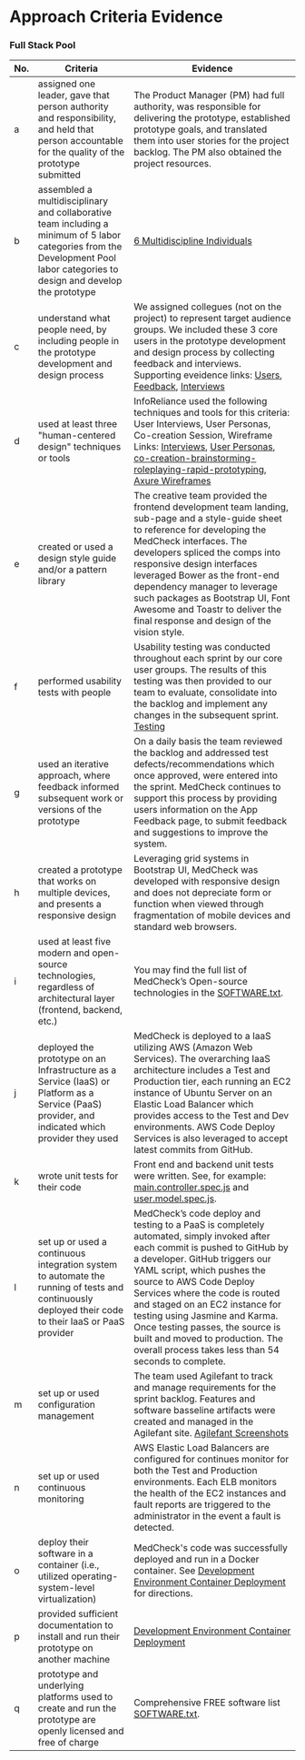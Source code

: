 # Approach Criteria Evidence

### Full Stack Pool
No. | Criteria | Evidence 
--- | --- | ---
a | assigned one leader, gave that person authority and responsibility, and held that person accountable for the quality of the prototype submitted | The Product Manager (PM) had full authority, was responsible for delivering the prototype, established prototype goals, and translated them into user stories for the project backlog. The PM also obtained the project resources.
b | assembled a multidisciplinary and collaborative team including a minimum of 5 labor categories from the Development Pool labor categories to design and develop the prototype | [6 Multidiscipline Individuals](https://github.com/inforeliance/MedCheck/blob/master/Artifacts/Project%20Planning/Files/6%20Multidiscipline%20Individuals.md)
c | understand what people need, by including people in the prototype development and design process | We assigned collegues (not on the project) to represent target audience groups. We included these 3 core users in the prototype development and design process by collecting feedback and interviews. Supporting eveidence links:  [Users](https://github.com/inforeliance/MedCheck/blob/master/Artifacts/Design/Design.md#users), [Feedback](https://github.com/inforeliance/MedCheck/blob/master/Artifacts/Design/Design.md#user-feedback), [Interviews](https://github.com/inforeliance/MedCheck/blob/master/Artifacts/Design/Design.md#interviews)
d | used at least three "human-centered design" techniques or tools | InfoReliance used the following techniques and tools for this criteria: User Interviews, User Personas, Co-creation Session, Wireframe Links: [Interviews](https://github.com/inforeliance/MedCheck/blob/master/Artifacts/Design/Design.md#interviews), [User Personas](https://github.com/inforeliance/MedCheck/blob/master/Artifacts/Design/Design.md#user-personas), [co-creation-brainstorming-roleplaying-rapid-prototyping](https://github.com/inforeliance/MedCheck/blob/master/Artifacts/Design/Design.md#co-creation-brainstorming-roleplaying-rapid-prototyping), [Axure Wireframes](https://github.com/inforeliance/MedCheck/blob/master/Artifacts/Design/Design.md#axure-wire-frames) 
e | created or used a design style guide and/or a pattern library | The creative team provided the frontend development team landing, sub-page and a style-guide sheet to reference for developing the MedCheck interfaces. The developers spliced the comps into responsive design interfaces leveraged Bower as the front-end dependency manager to leverage such packages as Bootstrap UI, Font Awesome and Toastr to deliver the final response and design of the vision style.
f | performed usability tests with people | Usability testing was conducted throughout each sprint by our core user groups. The results of this testing was then provided to our team to evaluate, consolidate into the backlog and implement any changes in the subsequent sprint. [Testing](https://github.com/inforeliance/MedCheck/blob/master/Artifacts/Testing/Testing.md)    
g | used an iterative approach, where feedback informed subsequent work or versions of the prototype | On a daily basis the team reviewed the backlog and addressed test defects/recommendations which once approved, were entered into the sprint. MedCheck continues to support this process by providing users information on the App Feedback page, to submit feedback and suggestions to improve the system.
h | created a prototype that works on multiple devices, and presents a responsive design | Leveraging grid systems in Bootstrap UI, MedCheck was developed with responsive design and does not depreciate form or function when viewed through fragmentation of mobile devices and standard web browsers.
i | used at least five modern and open-source technologies, regardless of architectural layer (frontend, backend, etc.) | You may find the full list of MedCheck’s Open-source technologies in the [SOFTWARE.txt](https://github.com/inforeliance/MedCheck/blob/master/SOFTWARE.txt). 
j | deployed the prototype on an Infrastructure as a Service (IaaS) or Platform as a Service (PaaS) provider, and indicated which provider they used | MedCheck is deployed to a IaaS utilizing AWS (Amazon Web Services). The overarching IaaS architecture includes a Test and Production tier, each running an EC2 instance of Ubuntu Server on an Elastic Load Balancer which provides access to the Test and Dev environments. AWS Code Deploy Services is also leveraged to accept latest commits from GitHub.
k | wrote unit tests for their code | Front end and backend unit tests were written. See, for example: [main.controller.spec.js](https://github.com/inforeliance/MedCheck/blob/master/Source/client/app/main/main.controller.spec.js) and [user.model.spec.js](https://github.com/inforeliance/MedCheck/blob/master/Source/server/api/user/user.model.spec.js). 
l | set up or used a continuous integration system to automate the running of tests and continuously deployed their code to their IaaS or PaaS provider | MedCheck’s code deploy and testing to a PaaS is completely automated, simply invoked after each commit is pushed to GitHub by a developer. GitHub triggers our YAML script, which pushes the source to AWS Code Deploy Services where the code is routed and staged on an EC2 instance for testing using Jasmine and Karma. Once testing passes, the source is built and moved to production. The overall process takes less than 54 seconds to complete.
m | set up or used configuration management | The team used Agilefant to track and manage requirements for the sprint backlog. Features and software basseline artifacts were created and managed in the Agilefant site. [Agilefant Screenshots](https://github.com/inforeliance/MedCheck/blob/master/Artifacts/Project%20Planning/Files/Agilefant%20Screenshots.md)  
n | set up or used continuous monitoring | AWS Elastic Load Balancers are configured for continues monitor for both the Test and Production environments. Each ELB monitors the health of the EC2 instances and fault reports are triggered to the administrator in the event a fault is detected.
o | deploy their software in a container (i.e., utilized operating-system-level virtualization) | MedCheck's code was successfully deployed and run in a Docker container. See [Development Environment Container Deployment](https://github.com/inforeliance/MedCheck/blob/master/Artifacts/Development/Development.md#development-environment-container-deployment) for directions.
p | provided sufficient documentation to install and run their prototype on another machine | [Development Environment Container Deployment](https://github.com/inforeliance/MedCheck/blob/master/Artifacts/Development/Development.md#development-environment-container-deployment)
q | prototype and underlying platforms used to create and run the prototype are openly licensed and free of charge | Comprehensive FREE software list [SOFTWARE.txt](https://github.com/inforeliance/MedCheck/blob/master/SOFTWARE.txt).
